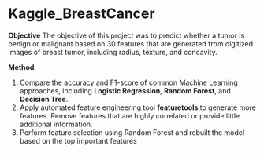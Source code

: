 # Kaggle_BreastCancer

**Objective**
The objective of this project was to predict whether a tumor is benign or malignant based on 30 features that are generated from digitized images of breast tumor, including radius, texture, and concavity. 

**Method**
1. Compare the accuracy and F1-score of common Machine Learning approaches, including **Logistic Regression**, **Random Forest**, and **Decision Tree**.
2. Apply automated feature engineering tool **featuretools** to generate more features. Remove features that are highly correlated or provide little additional information.
3. Perform feature selection using Random Forest and rebuilt the model based on the top important features
